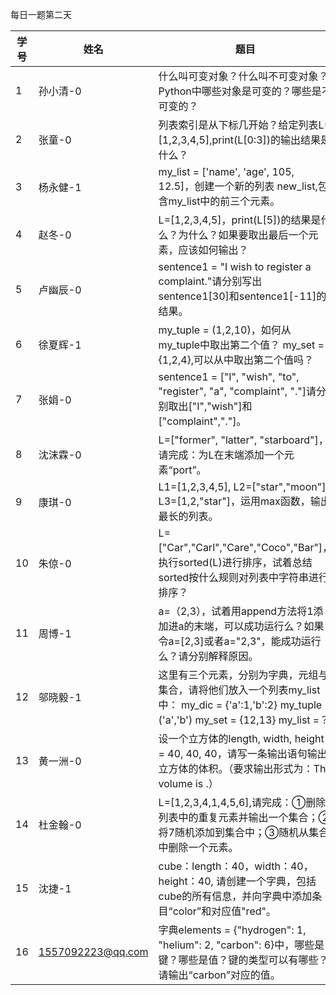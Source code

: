 每日一题第二天

| 学号 | 姓名              | 题目                                                         |
| ---- | ----------------- | ------------------------------------------------------------ |
| 1    | 孙小清-0          | 什么叫可变对象？什么叫不可变对象？Python中哪些对象是可变的？哪些是不可变的？ |
| 2    | 张童-0            | 列表索引是从下标几开始？给定列表L=[1,2,3,4,5],print(L[0:3])的输出结果是什么？ |
| 3    | 杨永健-1          | my_list = ['name', 'age', 105, 12.5]，创建一个新的列表 new_list,包含my_list中的前三个元素。 |
| 4    | 赵冬-0            | L=[1,2,3,4,5]，print(L[5])的结果是什么？为什么？如果要取出最后一个元素，应该如何输出？ |
| 5    | 卢幽辰-0          | sentence1 = "I wish to register a complaint."请分别写出sentence1[30]和sentence1[-11]的结果。 |
| 6    | 徐夏辉-1          | my_tuple = (1,2,10)，如何从my_tuple中取出第二个值？ my_set = {1,2,4},可以从中取出第二个值吗？ |
| 7    | 张娟-0            | sentence1 = ["I", "wish", "to", "register", "a", "complaint", "."]请分别取出["I","wish"]和["complaint","."]。 |
| 8    | 沈沫霖-0          | L=["former", "latter", "starboard"]，请完成：为L在末端添加一个元素“port”。 |
| 9    | 康琪-0            | L1=[1,2,3,4,5], L2=["star","moon"], L3=[1,2,"star"]，运用max函数，输出最长的列表。 |
| 10   | 朱倞-0            | L=["Car","Carl","Care","Coco","Bar"]，执行sorted(L)进行排序，试着总结sorted按什么规则对列表中字符串进行排序？ |
| 11   | 周博-1            | a=（2,3），试着用append方法将1添加进a的末端，可以成功运行么？如果令a=[2,3]或者a="2,3"，能成功运行么？请分别解释原因。 |
| 12   | 邬晓毅-1          | 这里有三个元素，分别为字典，元组与集合，请将他们放入一个列表my_list中： my_dic = {'a':1,'b':2}  my_tuple = ('a','b')   my_set = {12,13}  my_list =？ |
| 13   | 黄一洲-0          | 设一个立方体的length, width, height = 40, 40, 40，请写一条输出语句输出立方体的体积。（要求输出形式为：The volume is  .） |
| 14   | 杜金翰-0          | L=[1,2,3,4,1,4,5,6],请完成：①删除列表中的重复元素并输出一个集合；②将7随机添加到集合中；③随机从集合中删除一个元素。 |
| 15   | 沈捷-1            | cube：length：40，width：40，height：40, 请创建一个字典，包括cube的所有信息，并向字典中添加条目“color”和对应值"red"。 |
| 16   | 1557092223@qq.com | 字典elements = {"hydrogen": 1, "helium": 2, "carbon": 6}中，哪些是键？哪些是值？键的类型可以有哪些？请输出“carbon”对应的值。 |








